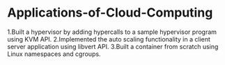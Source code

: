 # Applications-of-Cloud-Computing
1.Built a hypervisor by adding hypercalls to a sample hypervisor program using KVM API. 
2.Implemented the auto scaling functionality in a client server application using libvert API. 
3.Built a container from scratch using Linux namespaces and cgroups.
